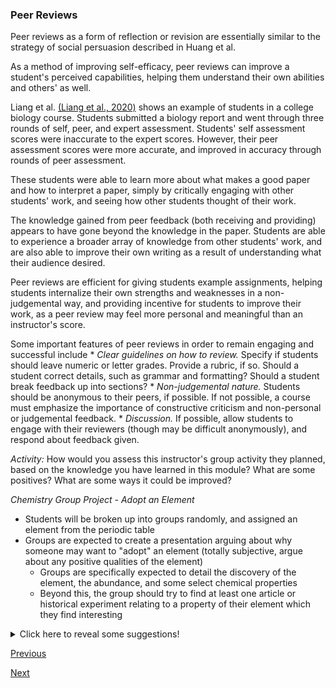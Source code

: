 ### Peer Reviews

Peer reviews as a form of reflection or revision are essentially similar to the strategy of social persuasion described in Huang et al.

As a method of improving self-efficacy, peer reviews can improve a student's perceived capabilities, helping them understand their own abilities and others' as well.

Liang et al. [(Liang et al., 2020)](http://www.sciencedirect.com/science/article/pii/S1096751610000357) shows an example of students in a college biology course. Students submitted a biology report and went through three rounds of self, peer, and expert assessment. Students' self assessment scores were inaccurate to the expert scores. However, their peer assessment scores were more accurate, and improved in accuracy through rounds of peer assessment.

These students were able to learn more about what makes a good paper and how to interpret a paper, simply by critically engaging with other students' work, and seeing how other students thought of their work.

The knowledge gained from peer feedback (both receiving and providing) appears to have gone beyond the knowledge in the paper. Students are able to experience a broader array of knowledge from other students' work, and are also able to improve their own writing as a result of understanding what their audience desired.

Peer reviews are efficient for giving students example assignments, helping students internalize their own strengths and weaknesses in a non-judgemental way, and providing incentive for students to improve their work, as a peer review may feel more personal and meaningful than an instructor's score.

Some important features of peer reviews in order to remain engaging and successful include
	* *Clear guidelines on how to review.* Specify if students should leave numeric or letter grades. Provide a rubric, if so. Should a student correct details, such as grammar and formatting? Should a student break feedback up into sections?
	* *Non-judgemental nature.* Students should be anonymous to their peers, if possible. If not possible, a course must emphasize the importance of constructive criticism and non-personal or judgemental feedback.
	* *Discussion.* If possible, allow students to engage with their reviewers (though may be difficult anonymously), and respond about feedback given.

*Activity:* 
How would you assess this instructor's group activity they planned, based on the knowledge you have learned in this module? What are some positives? What are some ways it could be improved?

*Chemistry Group Project - Adopt an Element*
* Students will be broken up into groups randomly, and assigned an element from the periodic table
* Groups are expected to create a presentation arguing about why someone may want to "adopt" an element (totally subjective, argue about any positive qualities of the element)
	* Groups are specifically expected to detail the discovery of the element, the abundance, and some select chemical properties 
	* Beyond this, the group should try to find at least one article or historical experiment relating to a property of their element which they find interesting

<details><summary>Click here to reveal some suggestions!</summary>
<p>
The activity seems engaging, and a good way to get students to internalize chemical properties and interesting features of the elements. It has good potential for social interaction and engagement due to the lighthearted nature and relevance to the course material. 

However, it may be beneficial to allow students to decide their own groups, depending on other features of the course. Additionaly, it would be helpful for students to define roles for students in the group, in order to ensure equal work gets done. Additionally, it may be helpful to provide specific directions or questions about the media the students choose.

Finally, it may be helpful for the students to be given more opportunity to reflect on other groups' work via peer feedback or a more inter-group activity such as pairing elements together somehow.</p>
</details>


[Previous](applications.md)

[Next](take_home_assignments.md)
